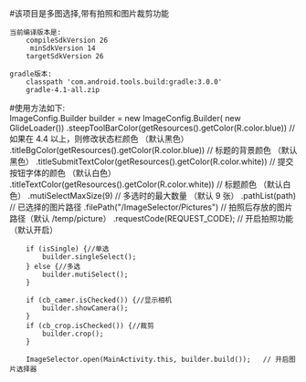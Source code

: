 #该项目是多图选择,带有拍照和图片裁剪功能

    当前编译版本是:
        compileSdkVersion 26
         minSdkVersion 14
        targetSdkVersion 26
        
    gradle版本:
        classpath 'com.android.tools.build:gradle:3.0.0'
        gradle-4.1-all.zip

#使用方法如下:  
         ImageConfig.Builder builder = new ImageConfig.Builder(
                new GlideLoader())
                .steepToolBarColor(getResources().getColor(R.color.blue))  // 如果在 4.4 以上，则修改状态栏颜色 （默认黑色）
                .titleBgColor(getResources().getColor(R.color.blue))      // 标题的背景颜色 （默认黑色）
                .titleSubmitTextColor(getResources().getColor(R.color.white))      // 提交按钮字体的颜色  （默认白色）
                .titleTextColor(getResources().getColor(R.color.white))                // 标题颜色 （默认白色）
                .mutiSelectMaxSize(9)                // 多选时的最大数量   （默认 9 张）
                .pathList(path)           // 已选择的图片路径
                .filePath("/ImageSelector/Pictures") // 拍照后存放的图片路径（默认 /temp/picture）
                .requestCode(REQUEST_CODE);            // 开启拍照功能 （默认开启）
                
        if (isSingle) {//单选
            builder.singleSelect();
        } else {//多选
            builder.mutiSelect();
        }
        
        if (cb_camer.isChecked()) {//显示相机
            builder.showCamera();
        }
        if (cb_crop.isChecked()) {//裁剪
            builder.crop();
        }

        ImageSelector.open(MainActivity.this, builder.build());   // 开启图片选择器
